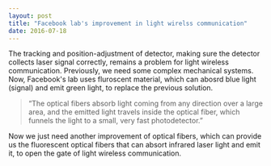 ```yaml
---
layout: post
title: "Facebook lab's improvement in light wirelss communication"
date: 2016-07-18
---
```


The tracking and position-adjustment of detector, making sure the detector collects laser signal correctly, remains a problem for light wireless communication. Previously, we need some complex mechanical systems. Now, Facebook's lab uses fluroscent material, which can abosrd blue light (signal) and emit green light, to replace the previous solution.

>“The optical fibers absorb light coming from any direction over a large area, and the emitted light travels inside the optical fiber, which funnels the light to a small, very fast photodetector.”

Now we just need another improvement of optical fibers, which can provide us the fluorescent optical fibers that can absort infrared laser light and emit it, to open the gate of light wireless communication.